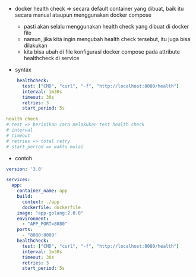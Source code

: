 - docker health check => secara default container yang dibuat, baik itu secara manual ataupun menggunakan docker compose
    - pasti akan selalu menggunakan health check yang dibuat di docker file
    - namun, jika kita ingin mengubah health check tersebut, itu juga bisa dilakukan
    - kita bisa ubah di file konfigurasi docker compose pada attribute healthcheck di service

- syntax
```yaml
    healthcheck:
      test: ["CMD", "curl", "-f", "http://localhost:8080/health"]
      interval: 1m30s
      timeout: 30s
      retries: 3
      start_period: 5s

health check
# test => berisikan cara melakukan test health check
# interval
# timeout
# retries => total retry
# start_period => waktu mulai
```

- contoh
```yaml
version: '3.8'

services:
  app:
    container_name: app
    build:
      context: ./app
      dockerfile: dockerfile
    image: "app-golang:2.0.0"
    environment:
      - "APP_PORT=8080"
    ports:
      - "8080:8080"
    healthcheck:
      test: ["CMD", "curl", "-f", "http://localhost:8080/health"]
      interval: 1m30s
      timeout: 30s
      retries: 3
      start_period: 5s
```